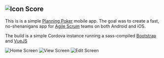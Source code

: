 ![Icon](https://score.silvermast.io/favicon.ico)
Score
-----


This is is a simple [Planning Poker](https://en.wikipedia.org/wiki/Planning_poker) mobile app. The goal was to create a fast, no-shenanigans app for [Agile Scrum](https://en.wikipedia.org/wiki/Scrum_Scrum_%28software_development%29) teams on both Android and iOS.

The build is a simple Cordova instance running a sass-compiled [Bootstrap](https://getbootstrap.com/) and [VueJS](https://vuejs.org)

![Home Screen](https://score.silvermast.io/img/android-list.png)
![View Screen](https://score.silvermast.io/img/android-view.png)
![Edit Screen](https://score.silvermast.io/img/android-edit.png)
